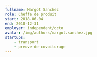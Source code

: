 ```yaml
---
fullname: Margot Sanchez
role: Cheffe de produit
start: 2018-06-04
end: 2018-12-31
employer: independent/octo
avatar: /img/authors/margot.sanchez.jpg
startups:
    - transport
    - preuve-de-covoiturage
---
```

